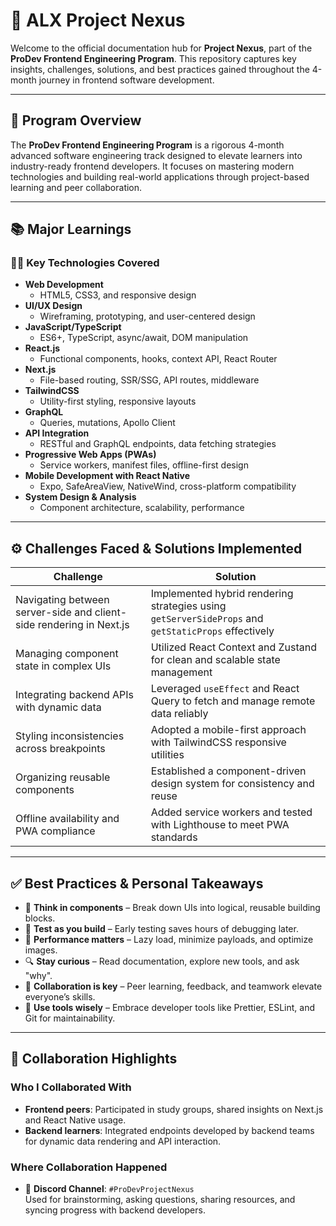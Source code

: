 # 🚀 ALX Project Nexus

Welcome to the official documentation hub for **Project Nexus**, part of the **ProDev Frontend Engineering Program**. This repository captures key insights, challenges, solutions, and best practices gained throughout the 4-month journey in frontend software development.

---

## 🧭 Program Overview

The **ProDev Frontend Engineering Program** is a rigorous 4-month advanced software engineering track designed to elevate learners into industry-ready frontend developers. It focuses on mastering modern technologies and building real-world applications through project-based learning and peer collaboration.

---

## 📚 Major Learnings

### 🧑‍💻 Key Technologies Covered

- **Web Development**
  - HTML5, CSS3, and responsive design
- **UI/UX Design**
  - Wireframing, prototyping, and user-centered design
- **JavaScript/TypeScript**
  - ES6+, TypeScript, async/await, DOM manipulation
- **React.js**
  - Functional components, hooks, context API, React Router
- **Next.js**
  - File-based routing, SSR/SSG, API routes, middleware
- **TailwindCSS**
  - Utility-first styling, responsive layouts
- **GraphQL**
  - Queries, mutations, Apollo Client
- **API Integration**
  - RESTful and GraphQL endpoints, data fetching strategies
- **Progressive Web Apps (PWAs)**
  - Service workers, manifest files, offline-first design
- **Mobile Development with React Native**
  - Expo, SafeAreaView, NativeWind, cross-platform compatibility
- **System Design & Analysis**
  - Component architecture, scalability, performance

---

## ⚙️ Challenges Faced & Solutions Implemented

| Challenge                                                           | Solution                                                                                            |
| ------------------------------------------------------------------- | --------------------------------------------------------------------------------------------------- |
| Navigating between server-side and client-side rendering in Next.js | Implemented hybrid rendering strategies using `getServerSideProps` and `getStaticProps` effectively |
| Managing component state in complex UIs                             | Utilized React Context and Zustand for clean and scalable state management                          |
| Integrating backend APIs with dynamic data                          | Leveraged `useEffect` and React Query to fetch and manage remote data reliably                      |
| Styling inconsistencies across breakpoints                          | Adopted a mobile-first approach with TailwindCSS responsive utilities                               |
| Organizing reusable components                                      | Established a component-driven design system for consistency and reuse                              |
| Offline availability and PWA compliance                             | Added service workers and tested with Lighthouse to meet PWA standards                              |

---

## ✅ Best Practices & Personal Takeaways

- 🧠 **Think in components** – Break down UIs into logical, reusable building blocks.
- 🧪 **Test as you build** – Early testing saves hours of debugging later.
- 🎯 **Performance matters** – Lazy load, minimize payloads, and optimize images.
- 🔍 **Stay curious** – Read documentation, explore new tools, and ask "why".
- 🤝 **Collaboration is key** – Peer learning, feedback, and teamwork elevate everyone’s skills.
- 🧰 **Use tools wisely** – Embrace developer tools like Prettier, ESLint, and Git for maintainability.

---

## 🤝 Collaboration Highlights

### Who I Collaborated With

- **Frontend peers**: Participated in study groups, shared insights on Next.js and React Native usage.
- **Backend learners**: Integrated endpoints developed by backend teams for dynamic data rendering and API interaction.

### Where Collaboration Happened

- 💬 **Discord Channel**: `#ProDevProjectNexus`  
  Used for brainstorming, asking questions, sharing resources, and syncing progress with backend developers.
